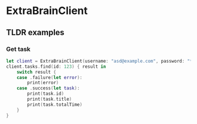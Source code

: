 # ExtraBrainClient

## TLDR examples

### Get task

```swift
let client = ExtraBrainClient(username: "asd@example.com", password: "****")
client.tasks.find(id: 123) { result in
    switch result {
    case .failure(let error):
        print(error)
    case .success(let task):
        print(task.id)
        print(task.title)
        print(task.totalTime)
    }
}
```
